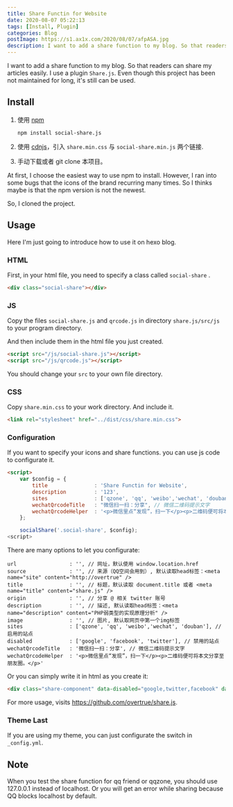 ```yaml
---
title: Share Functin for Website
date: 2020-08-07 05:22:13
tags: [Install, Plugin]
categories: Blog
postImage: https://s1.ax1x.com/2020/08/07/afpASA.jpg
description: I want to add a share function to my blog. So that readers can share my articles easily. I use a plugin Share.js. Even though this project has been not maintained for long, it’s still can be used.
---
```


I want to add a share function to my blog. So that readers can share my articles easily. I use a plugin `Share.js`. Even though this project has been not maintained for long, it's still can be used.


## Install

1. 使用 [npm](https://npmjs.com/)

   ```
   npm install social-share.js
   ```

2. 使用 [cdnjs](https://cdnjs.com/libraries/social-share.js)，引入 `share.min.css` 与 `social-share.min.js` 两个链接.

3. 手动下载或者 git clone 本项目。

At first, I choose the easiest way to use npm to install. However, I ran into some bugs that the icons of the brand recurring many times. So I thinks maybe is that the npm version is not the newest. 

So, I cloned the project.

## Usage

Here I'm just going to introduce how to use it on hexo blog.

### HTML

First, in your html file, you need to specify a class called `social-share` . 

```html
<div class="social-share"></div>
```

### JS

Copy the files `social-share.js` and `qrcode.js` in directory `share.js/src/js` to your program directory. 

And then include them in the html file you just created.

```html
<script src="/js/social-share.js"></script>
<script src="/js/qrcode.js"></script>
```

You should change your `src` to your own file directory.

### CSS

Copy `share.min.css` to your work directory. And include it.

```html
<link rel="stylesheet" href="../dist/css/share.min.css">
```

### Configuration

If you want to specify your icons and share functions. you can use js code to configurate it.

```html
<script>
    var $config = {
        title               : 'Share Functin for Website',
        description         : '123',
        sites               : ['qzone', 'qq', 'weibo','wechat', 'douban']
        wechatQrcodeTitle   : "微信扫一扫：分享", // 微信二维码提示文字
        wechatQrcodeHelper  : '<p>微信里点“发现”，扫一下</p><p>二维码便可将本文分享至朋友圈。</p>',
    };

    socialShare('.social-share', $config);    
<script>
```

There are many options to let you configurate:

```
url                 : '', // 网址，默认使用 window.location.href
source              : '', // 来源（QQ空间会用到）, 默认读取head标签：<meta name="site" content="http://overtrue" />
title               : '', // 标题，默认读取 document.title 或者 <meta name="title" content="share.js" />
origin              : '', // 分享 @ 相关 twitter 账号
description         : '', // 描述, 默认读取head标签：<meta name="description" content="PHP弱类型的实现原理分析" />
image               : '', // 图片, 默认取网页中第一个img标签
sites               : ['qzone', 'qq', 'weibo','wechat', 'douban'], // 启用的站点
disabled            : ['google', 'facebook', 'twitter'], // 禁用的站点
wechatQrcodeTitle   : '微信扫一扫：分享', // 微信二维码提示文字
wechatQrcodeHelper  : '<p>微信里点“发现”，扫一下</p><p>二维码便可将本文分享至朋友圈。</p>'
```

Or you can simply write it in html as you create it:

```html
<div class="share-component" data-disabled="google,twitter,facebook" data-description="Share.js - 一键分享到微博，QQ空间，腾讯微博，人人，豆瓣"></div>
```

For more usage, visits https://github.com/overtrue/share.js.

### Theme Last

If you are using my theme, you can just configurate the switch in `_config.yml`.

## Note

When you test the share function for qq friend or qqzone, you should use 127.0.0.1 instead of localhost. Or you will get an error while sharing because QQ blocks localhost by default.